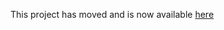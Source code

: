 This project has moved and is now available [here](https://github.com/niklasbuschmann/atom-angular)

